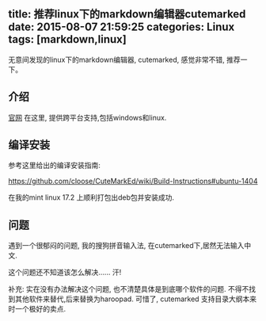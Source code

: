 title: 推荐linux下的markdown编辑器cutemarked
date: 2015-08-07 21:59:25
categories: Linux
tags: [markdown,linux]
---

无意间发现的linux下的markdown编辑器, cutemarked, 感觉非常不错, 推荐一下。

<!--more-->

## 介绍

[官网](http://cloose.github.io/CuteMarkEd/) 在这里, 提供跨平台支持,包括windows和linux.

## 编译安装

参考这里给出的编译安装指南:

https://github.com/cloose/CuteMarkEd/wiki/Build-Instructions#ubuntu-1404

在我的mint linux 17.2 上顺利打包出deb包并安装成功.

## 问题

遇到一个很郁闷的问题, 我的搜狗拼音输入法, 在cutemarked下,居然无法输入中文.

这个问题还不知道该怎么解决...... 汗!

补充: 实在没有办法解决这个问题, 也不清楚具体是到底哪个软件的问题. 不得不找到其他软件来替代,后来替换为haroopad. 可惜了, cutemarked 支持目录大纲本来时一个极好的卖点.


